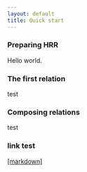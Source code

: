 ```yaml
---
layout: default
title: Quick start
---
```


### Preparing HRR

Hello world.

### The first relation

test

### Composing relations

test

### link test

[[markdown]](https://github.com/khibino/haskell-relational-record/blob/master/doc/slide/Haskell-Day-201609/HRR.md)
